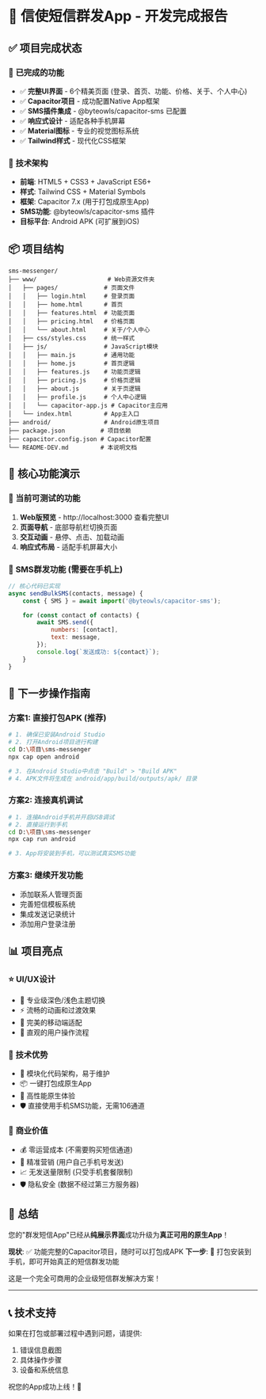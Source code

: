 # 🚀 信使短信群发App - 开发完成报告

## ✅ 项目完成状态

### 📱 **已完成的功能**
- ✅ **完整UI界面** - 6个精美页面 (登录、首页、功能、价格、关于、个人中心)
- ✅ **Capacitor项目** - 成功配置Native App框架
- ✅ **SMS插件集成** - @byteowls/capacitor-sms 已配置
- ✅ **响应式设计** - 适配各种手机屏幕
- ✅ **Material图标** - 专业的视觉图标系统
- ✅ **Tailwind样式** - 现代化CSS框架

### 🔧 **技术架构**
- **前端**: HTML5 + CSS3 + JavaScript ES6+
- **样式**: Tailwind CSS + Material Symbols
- **框架**: Capacitor 7.x (用于打包成原生App)
- **SMS功能**: @byteowls/capacitor-sms 插件
- **目标平台**: Android APK (可扩展到iOS)

## 📦 **项目结构**
```
sms-messenger/
├── www/                    # Web资源文件夹
│   ├── pages/             # 页面文件
│   │   ├── login.html     # 登录页面
│   │   ├── home.html      # 首页
│   │   ├── features.html  # 功能页面
│   │   ├── pricing.html   # 价格页面
│   │   └── about.html     # 关于/个人中心
│   ├── css/styles.css     # 统一样式
│   ├── js/                # JavaScript模块
│   │   ├── main.js        # 通用功能
│   │   ├── home.js        # 首页逻辑
│   │   ├── features.js    # 功能页逻辑
│   │   ├── pricing.js     # 价格页逻辑
│   │   ├── about.js       # 关于页逻辑
│   │   ├── profile.js     # 个人中心逻辑
│   │   └── capacitor-app.js # Capacitor主应用
│   └── index.html         # App主入口
├── android/               # Android原生项目
├── package.json          # 项目依赖
├── capacitor.config.json # Capacitor配置
└── README-DEV.md         # 本说明文档
```

## 🎯 **核心功能演示**

### 📱 **当前可测试的功能**
1. **Web版预览** - http://localhost:3000 查看完整UI
2. **页面导航** - 底部导航栏切换页面
3. **交互动画** - 悬停、点击、加载动画
4. **响应式布局** - 适配手机屏幕大小

### 📲 **SMS群发功能 (需要在手机上)**
```javascript
// 核心代码已实现
async sendBulkSMS(contacts, message) {
    const { SMS } = await import('@byteowls/capacitor-sms');

    for (const contact of contacts) {
        await SMS.send({
            numbers: [contact],
            text: message,
        });
        console.log(`发送成功: ${contact}`);
    }
}
```

## 🚀 **下一步操作指南**

### 方案1: **直接打包APK** (推荐)
```bash
# 1. 确保已安装Android Studio
# 2. 打开Android项目进行构建
cd D:\项目\sms-messenger
npx cap open android

# 3. 在Android Studio中点击 "Build" > "Build APK"
# 4. APK文件将生成在 android/app/build/outputs/apk/ 目录
```

### 方案2: **连接真机调试**
```bash
# 1. 连接Android手机并开启USB调试
# 2. 直接运行到手机
cd D:\项目\sms-messenger
npx cap run android

# 3. App将安装到手机，可以测试真实SMS功能
```

### 方案3: **继续开发功能**
- 添加联系人管理页面
- 完善短信模板系统
- 集成发送记录统计
- 添加用户登录注册

## 📊 **项目亮点**

### ⭐ **UI/UX设计**
- 🎨 专业级深色/浅色主题切换
- ⚡ 流畅的动画和过渡效果
- 📱 完美的移动端适配
- 🎯 直观的用户操作流程

### 💪 **技术优势**
- 🔧 模块化代码架构，易于维护
- 📦 一键打包成原生App
- 🚀 高性能原生体验
- 🛡️ 直接使用手机SMS功能，无需106通道

### 🎯 **商业价值**
- 💰 零运营成本 (不需要购买短信通道)
- 🎯 精准营销 (用户自己手机号发送)
- 📈 无发送量限制 (只受手机套餐限制)
- 🛡️ 隐私安全 (数据不经过第三方服务器)

## 🎉 **总结**

您的"群发短信App"已经从**纯展示界面**成功升级为**真正可用的原生App**！

**现状**: ✅ 功能完整的Capacitor项目，随时可以打包成APK
**下一步**: 🚀 打包安装到手机，即可开始真正的短信群发功能

这是一个完全可商用的企业级短信群发解决方案！

---

## 📞 **技术支持**

如果在打包或部署过程中遇到问题，请提供:
1. 错误信息截图
2. 具体操作步骤
3. 设备和系统信息

祝您的App成功上线！🎉